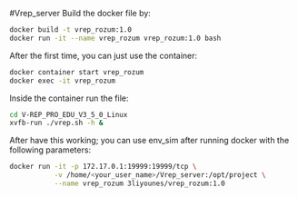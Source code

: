 #Vrep_server
 Build the docker file by:
```bash
docker build -t vrep_rozum:1.0
docker run -it --name vrep_rozum vrep_rozum:1.0 bash
```
After the first time, you can just use the container:
```bash
docker container start vrep_rozum
docker exec -it vrep_rozum
```
Inside the container run the file:
```bash
cd V-REP_PRO_EDU_V3_5_0_Linux
xvfb-run ./vrep.sh -h &
```
After have this working; you can use env_sim after running docker with the following parameters:
```bash
docker run -it -p 172.17.0.1:19999:19999/tcp \
           -v /home/<your_user_name>/Vrep_server:/opt/project \
           --name vrep_rozum 3liyounes/vrep_rozum:1.0
```